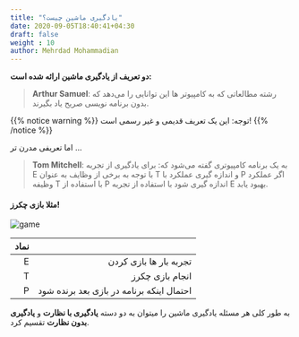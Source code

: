 ```yaml
---
title: "یادگیری ماشین چیست؟"
date: 2020-09-05T18:40:41+04:30
draft: false
weight : 10
author: Mehrdad Mohammadian
---
```


**دو تعریف از <span class="top-dict" data-tipso="Machine Learning">یادگیری ماشین</span> ارائه شده است:**

> **Arthur Samuel**: رشته مطالعاتی که به کامپیوتر ها این توانایی را می‌دهد
که بدون برنامه نویسی صریح یاد بگیرند.

{{% notice warning %}}
توجه: این یک تعریف قدیمی و غیر رسمی است!
{{% /notice %}}

اما تعریفی مدرن تر ...


> **Tom Mitchell**: به یک برنامه کامپیوتری گفته می‌شود که:
برای یادگیری از تجربه E
با توجه به برخی از وظایف به عنوان T
و اندازه گیری عملکرد با P
اگر عملکرد وظیفه T با استفاده از P اندازه گیری شود
با استفاده از تجربه E بهبود یابد.


####  مثلا بازی چکرز!

![game](../images/game.jpg?width=15pc)

| نماد |  |
| ------:| -----------:|
| E | تجربه بار ها بازی کردن |
| T | انجام بازی چکرز |
| P | احتمال اینکه برنامه در بازی بعد برنده شود |

به طور کلی هر مسئله یادگیری ماشین را میتوان به
دو دسته 
**<span class="top-dict" data-tipso="supervised learning">یادگیری با نظارت</span>**
 و 
**<span class="top-dict" data-tipso="unsupervised learning">یادگیری بدون نظارت</span>**
تقسیم کرد.

</body>